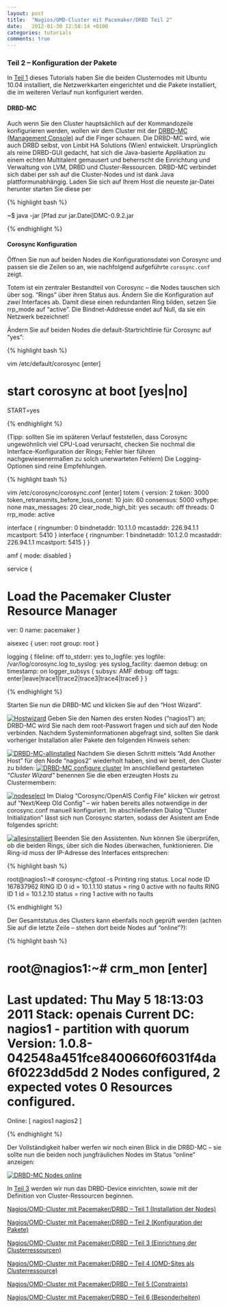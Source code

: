 ```yaml
---
layout: post
title:  "Nagios/OMD-Cluster mit Pacemaker/DRBD Teil 2"
date:   2012-01-30 12:58:14 +0100
categories: tutorials
comments: true
---
```



### Teil 2 – Konfiguration der Pakete


In [Teil
1](http://blog.simon-meggle.de/tutorials/nagiosomd-cluster-mit-pacemakerdrbd-teil1/ "Nagios/OMD-Cluster mit Pacemaker/DRBD")
dieses Tutorials haben Sie die beiden Clusternodes mit Ubuntu 10.04
installiert, die Netzwerkkarten eingerichtet und die Pakete installiert,
die im weiteren Verlauf nun konfiguriert werden.

#### DRBD-MC


Auch wenn Sie den Cluster hauptsächlich auf der Kommandozeile
konfigurieren werden, wollen wir dem Cluster mit der [DRBD-MC
(Management Console)](http://oss.linbit.com/drbd-mc/) auf die Finger schauen. Die DRBD-MC wird, wie auch DRBD selbst, von
Linbit HA Solutions (Wien) entwickelt. Ursprünglich als reine DRBD-GUI
gedacht, hat sich die Java-basierte Applikation zu einem echten
Multitalent gemausert und beherrscht die Einrichtung und Verwaltung von
LVM, DRBD und Cluster-Ressourcen. DRBD-MC verbindet sich dabei per ssh
auf die Cluster-Nodes und ist dank Java plattformunabhängig.
Laden Sie sich auf Ihrem Host die neueste jar-Datei herunter starten Sie diese per

{% highlight bash %}

~$ java -jar [Pfad zur jar.Datei]DMC-0.9.2.jar

{% endhighlight %}

#### Corosync Konfiguration

Öffnen Sie nun auf beiden Nodes die Konfigurationsdatei von Corosync und
passen sie die Zeilen so an, wie nachfolgend aufgeführte `corosync.conf`
zeigt.

Totem ist ein zentraler Bestandteil von Corosync – die Nodes tauschen
sich über sog. “Rings” über ihren Status aus. Ändern Sie die
Konfiguration auf *zwei* Interfaces ab. Damit diese einen redundanten Ring
bilden, setzen Sie rrp_mode auf “active”. Die Bindnet-Addresse endet
auf Null, da sie ein Netzwerk bezeichnet!

Ändern Sie auf beiden Nodes die default-Startrichtlinie für Corosync
auf “yes”:

{% highlight bash %}

vim /etc/default/corosync [enter]
# start corosync at boot [yes|no]
START=yes


{% endhighlight %}

(Tipp: sollten Sie im späteren Verlauf feststellen, dass Corosync
ungewöhnlich viel CPU-Load verursacht, checken Sie nochmal die
Interface-Konfiguration der Rings; Fehler hier führen
nachgewiesenermaßen zu solch unerwarteten Fehlern)
 Die Logging-Optionen sind reine Empfehlungen.

{% highlight bash %}

vim /etc/corosync/corosync.conf [enter]
totem {
  version: 2
  token: 3000
  token_retransmits_before_loss_const: 10
  join: 60
  consensus: 5000
  vsftype: none
  max_messages: 20
  clear_node_high_bit: yes
  secauth: off
  threads: 0
  rrp_mode: active

  interface {
    ringnumber: 0
    bindnetaddr: 10.1.1.0
    mcastaddr: 226.94.1.1
    mcastport: 5410
  }
  interface {
    ringnumber: 1
    bindnetaddr: 10.1.2.0
    mcastaddr: 226.94.1.1
    mcastport: 5415
  }
}

amf {
  mode: disabled
}

service {
  # Load the Pacemaker Cluster Resource Manager
  ver: 0
  name: pacemaker
}

aisexec {
  user: root
  group: root
}

logging {
  fileline: off
  to_stderr: yes
  to_logfile: yes
  logfile: /var/log/corosync.log
  to_syslog: yes
  syslog_facility: daemon
  debug: on
  timestamp: on
  logger_subsys {
    subsys: AMF
    debug: off
    tags: enter|leave|trace1|trace2|trace3|trace4|trace6
  }
}

{% endhighlight %}

Starten Sie nun die DRBD-MC und klicken Sie auf den “Host Wizard”.

[![Hostwizard](Nagios_OMD-Cluster%20mit%20Pacemaker_DRBD%20-%20Teil%202%20-%20Simon%20Meggle-Dateien/hostwiz.jpg "Hostwizard")](http://blog.simon-meggle.de/wp-content/uploads/2011/05/hostwiz.jpg)
 Geben Sie den Namen des ersten Nodes (“nagios1″) an; DRBD-MC wird Sie
nach dem root-Passwort fragen und sich auf den Node verbinden. Nachdem
Systeminformationen abgefragt sind, sollten Sie dank vorheriger
Installation aller Pakete den folgenden Hinweis sehen:

[![DRBD-MC-allinstalled](Nagios_OMD-Cluster%20mit%20Pacemaker_DRBD%20-%20Teil%202%20-%20Simon%20Meggle-Dateien/allinstalled.jpg "allinstalled")](http://blog.simon-meggle.de/wp-content/uploads/2011/05/allinstalled.jpg)
 Nachdem Sie diesen Schritt mittels “Add Another Host” für den Node
“nagios2″ wiederholt haben, sind wir bereit, den Cluster zu bilden:
 [![DRBD-MC configure
cluster](Nagios_OMD-Cluster%20mit%20Pacemaker_DRBD%20-%20Teil%202%20-%20Simon%20Meggle-Dateien/configcluster.jpg "configcluster")](http://blog.simon-meggle.de/wp-content/uploads/2011/05/configcluster.jpg)
 Im anschließend gestarteten *“Cluster Wizard”* benennen Sie die eben
erzeugten Hosts zu Clustermembern:

[![](Nagios_OMD-Cluster%20mit%20Pacemaker_DRBD%20-%20Teil%202%20-%20Simon%20Meggle-Dateien/nodeselect.jpg "nodeselect")](http://blog.simon-meggle.de/wp-content/uploads/2011/05/nodeselect.jpg)
 Im Dialog “Corosync/OpenAIS Config File” klicken wir getrost auf
“Next/Keep Old Config” – wir haben bereits alles notwendige in der
corosync.conf manuell konfiguriert. Im abschließenden Dialog “Cluster
Initialization” lässt sich nun Corosync starten, sodass der Asistent am
Ende folgendes spricht:

[![](Nagios_OMD-Cluster%20mit%20Pacemaker_DRBD%20-%20Teil%202%20-%20Simon%20Meggle-Dateien/greenshot_2011-05-12_23-05-22.png "allesinstalliert")](http://blog.simon-meggle.de/wp-content/uploads/2011/05/greenshot_2011-05-12_23-05-22.png)
 Beenden Sie den Assistenten. Nun können Sie überprüfen, ob die beiden
Rings, über sich die Nodes überwachen, funktionieren. Die Ring-id muss
der IP-Adresse des Interfaces entsprechen:

{% highlight bash %}

root@nagios1:\~# corosync-cfgtool -s
  Printing ring status.
  Local node ID 167837962
  RING ID 0
  id = 10.1.1.10
  status = ring 0 active with no faults
  RING ID 1
  id = 10.1.2.10
  status = ring 1 active with no faults

{% endhighlight %}

Der Gesamtstatus des Clusters kann ebenfalls noch geprüft werden (achten
Sie auf die letzte Zeile – stehen dort beide Nodes auf “online”?):

{% highlight bash %}

root@nagios1:\~# crm_mon [enter]
  ============
  Last updated: Thu May 5 18:13:03 2011
  Stack: openais
  Current DC: nagios1 - partition with quorum
  Version: 1.0.8-042548a451fce8400660f6031f4da6f0223dd5dd
  2 Nodes configured, 2 expected votes
  0 Resources configured.
  ============

  Online: [ nagios1 nagios2 ]

{% endhighlight %}

Der Vollständigkeit halber werfen wir noch einen Blick in die DRBD-MC –
sie sollte nun die beiden noch jungfräulichen Nodes im Status “online”
anzeigen:

[![](Nagios_OMD-Cluster%20mit%20Pacemaker_DRBD%20-%20Teil%202%20-%20Simon%20Meggle-Dateien/greenshot_2011-05-12_23-09-28.png "DRBD-MC Nodes online")](http://blog.simon-meggle.de/wp-content/uploads/2011/05/greenshot_2011-05-12_23-09-28.png)

In [Teil
3](http://blog.simon-meggle.de/tutorials/nagiosomd-cluster-mit-pacemakerdrbd-teil-3/ "Nagios/OMD-Cluster mit Pacemaker/DRBD – Teil 3")
werden wir nun das DRBD-Device einrichten, sowie mit der Definition von
Cluster-Ressourcen beginnen.

[Nagios/OMD-Cluster mit Pacemaker/DRBD – Teil 1 (Installation der
Nodes)](http://blog.simon-meggle.de/tutorials/nagiosomd-cluster-mit-pacemakerdrbd-teil1/)

 [Nagios/OMD-Cluster mit Pacemaker/DRBD – Teil 2 (Konfiguration der
Pakete)](http://blog.simon-meggle.de/tutorials/nagiosomd-cluster-mit-pacemakerdrbd-teil-2/)

 [Nagios/OMD-Cluster mit Pacemaker/DRBD – Teil 3 (Einrichtung der
Clusterressourcen)](http://blog.simon-meggle.de/tutorials/nagiosomd-cluster-mit-pacemakerdrbd-teil-3/)

 [Nagios/OMD-Cluster mit Pacemaker/DRBD – Teil 4 (OMD-Sites als
Clusterressource)](http://blog.simon-meggle.de/tutorials/nagiosomd-cluster-mit-pacemakerdrbd-teil-4/)

 [Nagios/OMD-Cluster mit Pacemaker/DRBD – Teil 5
(Constraints)](http://blog.simon-meggle.de/tutorials/nagiosomd-cluster-mit-pacemakerdrbd-teil-5/)

 [Nagios/OMD-Cluster mit Pacemaker/DRBD – Teil 6
(Besonderheiten)](http://blog.simon-meggle.de/tutorials/nagiosomd-cluster-mit-pacemakerdrbd-teil-6/)
